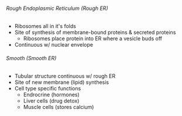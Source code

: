 ###### Rough Endoplasmic Reticulum (Rough ER)
- Ribosomes all in it's folds
- Site of synthesis of membrane-bound proteins & secreted proteins
	- Ribosomes place protein into ER where a vesicle buds off
- Continuous w/ nuclear envelope

###### Smooth (Smooth ER)
- Tubular structure continuous w/ rough ER
- Site of new membrane (lipid) synthesis
- Cell type specific functions
	- Endrocrine (hormones)
	- Liver cells (drug detox)
	- Muscle cells (stores calcium)